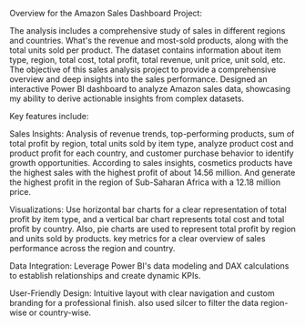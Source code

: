 Overview for the Amazon Sales Dashboard Project: 

The analysis includes a comprehensive study of sales in different regions and countries. 
What's the revenue and most-sold products, along with the total units sold per product.
The dataset contains information about item type, region, total cost, total profit, 
total revenue, unit price, unit sold, etc. The objective of this sales analysis project 
to provide a comprehensive overview and deep insights into the sales performance.
Designed an interactive Power BI dashboard to analyze Amazon sales data, showcasing my 
ability to derive actionable insights from complex datasets. 

Key features include:

Sales Insights: Analysis of revenue trends, top-performing products, sum of total profit by region, 
total units sold by item type, analyze product cost and product profit for each country, 
and customer purchase behavior to identify growth opportunities. According to sales insights, 
cosmetics products have the highest sales with the highest profit of about 14.56 million. 
And generate the highest profit in the region of Sub-Saharan Africa with a 12.18 million price.

Visualizations: Use horizontal bar charts for a clear representation of total profit by item type, 
and a vertical bar chart represents total cost and total profit by country. Also, pie charts are used to 
represent total profit by region and units sold by products. key metrics for a clear overview of 
sales performance across the region and country.

Data Integration: Leverage Power BI's data modeling and DAX calculations to establish relationships and 
create dynamic KPIs.

User-Friendly Design: Intuitive layout with clear navigation and custom branding for a professional finish. 
also used silcer to filter the data region-wise or country-wise.

